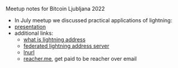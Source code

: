 Meetup notes for Bitcoin Ljubljana 2022

- In July meetup we discussed practical applications of lightning:
 - [presentation](https://github.com/bitcoin-ljubljana/meetup/blob/main/presentations/Lightning%20everywhere.pdf)
 - additional links:
   - [what is lightning address](https://lightningaddress.com/)
   - [federated lightning address server](https://github.com/nbd-wtf/satdress)
    - [lnurl](https://github.com/fiatjaf/awesome-lnurl)
    - [reacher.me](https://www.reacher.me/), get paid to be reacher over email
  
  
  
